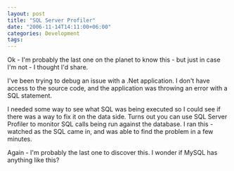 ```yaml
---
layout: post
title: "SQL Server Profiler"
date: "2006-11-14T14:11:00+06:00"
categories: Development 
tags: 
---
```


Ok - I'm probably the last one on the planet to know this - but just in case I'm not - I thought I'd share.

I've been trying to debug an issue with a .Net application. I don't have access to the source code, and the application was throwing an error with a SQL statement.

I needed some way to see what SQL was being executed so I could see if there was a way to fix it on the data side. Turns out you can use SQL Server Profiler to monitor SQL calls being run against the database. I ran this - watched as the SQL came in, and was able to find the problem in a few minutes.

Again - I'm probably the last one to discover this. I wonder if MySQL has anything like this?